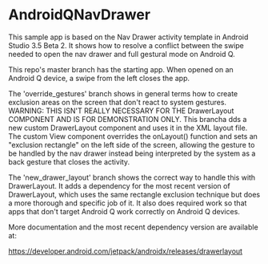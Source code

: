 # AndroidQNavDrawer

This sample app is based on the Nav Drawer activity template in Android Studio 3.5 Beta 2. It shows how to resolve a conflict between the swipe needed to open the nav drawer and full gestural mode on Android Q. 

This repo's master branch has the starting app. When opened on an Android Q device, a swipe from the left closes the app. 

The 'override_gestures' branch shows in general terms how to create exclusion areas on the screen that don't react to system gestures. WARNING: THIS ISN'T REALLY NECESSARY FOR THE DrawerLayout COMPONENT AND IS FOR DEMONSTRATION ONLY. This brancha dds a new custom DrawerLayout component and uses it in the XML layout file. The custom View component overrides the onLayout() function and sets an "exclusion rectangle" on the left side of the screen, allowing the gesture to be handled by the nav drawer instead being interpreted by the system as a back gesture that closes the activity. 

The 'new_drawer_layout' branch shows the correct way to handle this with DrawerLayout. It adds a dependency for the most recent version of DrawerLayout, which uses the same rectangle exclusion technique but does a more thorough and specific job of it. It also does required work so that apps that don't target Android Q work correctly on Android Q devices.

More documentation and the most recent dependency version are available at:

https://developer.android.com/jetpack/androidx/releases/drawerlayout
